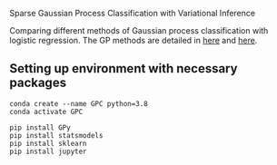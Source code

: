 Sparse Gaussian Process Classification with Variational Inference

Comparing different methods of Gaussian process classification with logistic regression. The GP methods are detailed in [here](https://arxiv.org/abs/1411.2005) and [here](http://gaussianprocess.org/gpml/chapters/RW.pdf).

## Setting up environment with necessary packages

```
conda create --name GPC python=3.8
conda activate GPC

pip install GPy
pip install statsmodels
pip install sklearn
pip install jupyter
```

